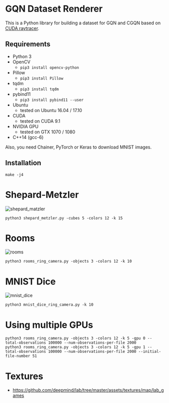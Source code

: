 # GQN Dataset Renderer

This is a Python library for building a dataset for GQN and CGQN based on [CUDA raytracer](https://github.com/musyoku/python-rtx).

## Requirements

- Python 3
- OpenCV
    - `pip3 install opencv-python`
- Pillow
    - `pip3 install Pillow`
- tqdm
    - `pip3 install tqdm`
- pybind11
    - `pip3 install pybind11 --user`
- Ubuntu
    - tested on Ubuntu 16.04 / 17.10
- CUDA
    - tested on CUDA 9.1
- NVIDIA GPU
    - tested on GTX 1070 / 1080
- C++14 (gcc-6)

Also, you need Chainer, PyTorch or Keras to download MNIST images.

## Installation

```
make -j4
```

# Shepard-Metzler

![shepard_matzler](https://user-images.githubusercontent.com/15250418/52396888-bd6efe00-2af6-11e9-80ef-fa3a5e2058c8.gif)

```
python3 shepard_metzler.py -cubes 5 -colors 12 -k 15
```

# Rooms

![rooms](https://user-images.githubusercontent.com/15250418/52396887-bd6efe00-2af6-11e9-9a41-30754ff11193.gif)

```
python3 rooms_ring_camera.py -objects 3 -colors 12 -k 10
```

# MNIST Dice

![mnist_dice](https://user-images.githubusercontent.com/15250418/52396885-bcd66780-2af6-11e9-9308-bddec1e9b281.gif)

```
python3 mnist_dice_ring_camera.py -k 10
```

# Using multiple GPUs

```
python3 rooms_ring_camera.py -objects 3 -colors 12 -k 5 -gpu 0 --total-observations 100000 --num-observations-per-file 2000
python3 rooms_ring_camera.py -objects 3 -colors 12 -k 5 -gpu 1 --total-observations 100000 --num-observations-per-file 2000 --initial-file-number 51
```

# Textures

- https://github.com/deepmind/lab/tree/master/assets/textures/map/lab_games